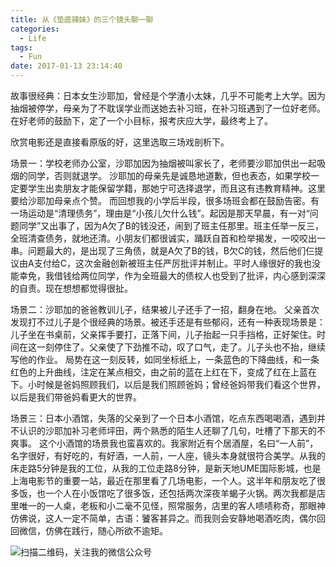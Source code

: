 ```yaml
---
title: 从《垫底辣妹》的三个镜头聊一聊
categories:
  - Life
tags:
  - Fun
date: 2017-01-13 23:14:40
---
```

故事很经典：日本女生沙耶加，曾经是个学渣小太妹，几乎不可能考上大学。因为抽烟被停学，母亲为了不耽误学业而送她去补习班，在补习班遇到了一位好老师。在好老师的鼓励下，定了一个小目标，报考庆应大学，最终考上了。

欣赏电影还是直接看原版的好，这里选取三场戏剖析下。


场景一：学校老师办公室，沙耶加因为抽烟被叫家长了，老师要沙耶加供出一起吸烟的同学，否则就退学。
沙耶加的母亲先是诚恳地道歉，但也表态，如果学校一定要学生出卖朋友才能保留学籍，那她宁可选择退学，而且这有违教育精神。这里要给沙耶加母亲点个赞。
而回想我的小学后半段，很多场班会都在鼓励告密。有一场运动是“清理债务”，理由是“小孩儿欠什么钱”。起因是那天早晨，有一对“问题同学”又出事了，因为A欠了B的钱没还，闹到了班主任那里。班主任举一反三，全班清查债务，就地还清。小朋友们都很诚实，踊跃自首和检举揭发，一咬咬出一串。问题最大的，是出现了三角债，就是A欠了B的钱，B欠C的钱，然后他们仨提议由A支付给C，这次金融创新被班主任严厉批评并制止。平时人缘很好的我也没能幸免，我借钱给两位同学，作为全班最大的债权人也受到了批评，内心感到深深的自责。现在想想都觉得很扯。


场景二：沙耶加的爸爸教训儿子，结果被儿子还手了一招，翻身在地。
父亲首次发现打不过儿子是个很经典的场景。被还手还是有些郁闷，还有一种表现场景是：儿子坐在书桌前，父亲挥手要打，正落下间，儿子抬起一只手挡格，正好架住。时间在这一刻停住了。父亲使了下劲推不动，叹了口气，走了。儿子头也不抬，继续写他的作业。
局势在这一刻反转，如同坐标纸上，一条蓝色的下降曲线，和一条红色的上升曲线，注定在某点相交，由之前的蓝在上红在下，变成了红在上蓝在下。小时候是爸妈照顾我们，以后是我们照顾爸妈；曾经爸妈带我们看这个世界，以后是我们带爸妈看更大的世界。


场景三：日本小酒馆，失落的父亲到了一个日本小酒馆，吃点东西喝喝酒，遇到并不认识的沙耶加补习老师坪田，两个熟悉的陌生人还聊了几句，吐槽了下那天的不爽事。
这个小酒馆的场景我也蛮喜欢的。我家附近有个居酒屋，名曰“一人前”，名字很好，有好吃的，有好酒，一人前，一人座，镜头本身就很符合美学。从我的床走路5分钟是我的工位，从我的工位走路8分钟，是新天地UME国际影城，也是上海电影节的重要一站，最近在那里看了几场电影，一个人。这半年和朋友吃了很多饭，也一个人在小饭馆吃了很多饭，还包括两次深夜羊蝎子火锅。两次我都是店里唯一的一人桌，老板和小二毫不见怪，照常服务，店里的客人啧啧称奇，那眼神仿佛说，这人一定不简单，古语：饕客甚异之。而我则会安静地喝酒吃肉，偶尔回回微信，仿佛在践行，随心所欲不逾矩。

![扫描二维码，关注我的微信公众号](/images/qrcode_songzheglobal_2017.jpg)
